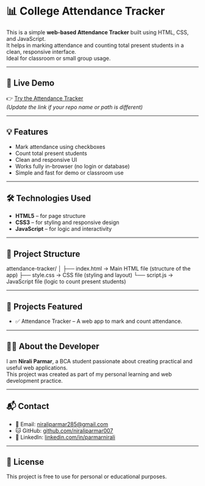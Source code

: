 # 📊 College Attendance Tracker

This is a simple **web-based Attendance Tracker** built using HTML, CSS, and JavaScript.  
It helps in marking attendance and counting total present students in a clean, responsive interface.  
Ideal for classroom or small group usage.

---

## 🔗 Live Demo

👉 [Try the Attendance Tracker](https://niraliparmar007.github.io)  
*(Update the link if your repo name or path is different)*

---

## 💡 Features

- Mark attendance using checkboxes
- Count total present students
- Clean and responsive UI
- Works fully in-browser (no login or database)
- Simple and fast for demo or classroom use

---

## 🛠️ Technologies Used

- **HTML5** – for page structure  
- **CSS3** – for styling and responsive design  
- **JavaScript** – for logic and interactivity  

---

## 📁 Project Structure

attendance-tracker/
│
├── index.html     → Main HTML file (structure of the app)
├── style.css      → CSS file (styling and layout)
└── script.js      → JavaScript file (logic to count present students)

---

## 📌 Projects Featured

- ✅ Attendance Tracker – A web app to mark and count attendance.

---

## 🧑‍💻 About the Developer

I am **Nirali Parmar**, a BCA student passionate about creating practical and useful web applications.  
This project was created as part of my personal learning and web development practice.

---

## 📬 Contact

- 📧 Email: [niraliparmar285@gmail.com](mailto:niraliparmar285@gmail.com)  
- 🐱 GitHub: [github.com/niraliparmar007](https://github.com/niraliparmar007)  
- 🔗 LinkedIn: [linkedin.com/in/parmarnirali](https://linkedin.com/in/parmarnirali)

---

## 📄 License

This project is free to use for personal or educational purposes.
